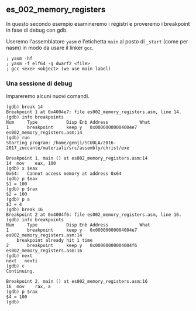 ## es_002_memory_registers

In questo secondo esempio esamineremo i registri e proveremo i breakpoint in fase di debug con gdb. 

Useremo l'assemblatore `yasm` e l'etichetta `main` al posto di `_start` (come per nasm) in modo da usare il linker `gcc`.
```
; yasm -hf
; yasm -f elf64 -g dwarf2 <file>
; gcc <exe> <object> (we use main label)
```


### Una sessione di debug

Impareremo alcuni nuovi comandi.
```
(gdb) break 14
Breakpoint 1 at 0x4004e7: file es002_memory_registers.asm, line 14.
(gdb) info breakpoints
Num     Type           Disp Enb Address            What
1       breakpoint     keep y   0x00000000004004e7 es002_memory_registers.asm:14
(gdb) run
Starting program: /home/genji/SCUOLA/2016-2017_zuccante/materiali/src/assembly/christ/exe 

Breakpoint 1, main () at es002_memory_registers.asm:14
14	mov    eax, 100
(gdb) x $eax
0x64:	Cannot access memory at address 0x64
(gdb) p $eax
$1 = 100
(gdb) p $rax
$2 = 100
(gdb) p a
$3 = 4
(gdb) break 16
Breakpoint 2 at 0x4004f6: file es002_memory_registers.asm, line 16.
(gdb) info breakpoints 
Num     Type           Disp Enb Address            What
1       breakpoint     keep y   0x00000000004004e7 es002_memory_registers.asm:14
	breakpoint already hit 1 time
2       breakpoint     keep y   0x00000000004004f6 es002_memory_registers.asm:16
(gdb) next
next   nexti  
(gdb) c
Continuing.

Breakpoint 2, main () at es002_memory_registers.asm:16
16	mov    rax, a
(gdb) p $rax
$4 = 100
(gdb) 

```